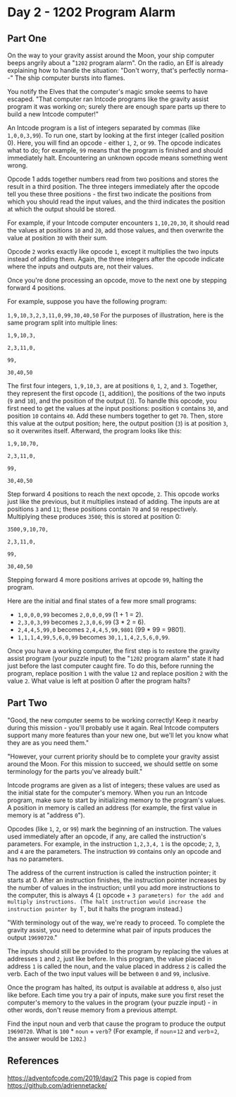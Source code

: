 # Day 2 - 1202 Program Alarm

## Part One
On the way to your gravity assist around the Moon, your ship computer beeps angrily about a "`1202` program alarm". On the radio, an Elf is already explaining how to handle the situation: "Don't worry, that's perfectly norma--" The ship computer bursts into flames.

You notify the Elves that the computer's magic smoke seems to have escaped. "That computer ran Intcode programs like the gravity assist program it was working on; surely there are enough spare parts up there to build a new Intcode computer!"

An Intcode program is a list of integers separated by commas (like `1,0,0,3,99`). To run one, start by looking at the first integer (called position 0). Here, you will find an opcode - either `1`, `2`, or `99`. The opcode indicates what to do; for example, `99` means that the program is finished and should immediately halt. Encountering an unknown opcode means something went wrong.

Opcode 1 adds together numbers read from two positions and stores the result in a third position. The three integers immediately after the opcode tell you these three positions - the first two indicate the positions from which you should read the input values, and the third indicates the position at which the output should be stored.

For example, if your Intcode computer encounters `1,10,20,30`, it should read the values at positions `10` and `20`, add those values, and then overwrite the value at position `30` with their sum.

Opcode `2` works exactly like opcode `1`, except it multiplies the two inputs instead of adding them. Again, the three integers after the opcode indicate where the inputs and outputs are, not their values.

Once you're done processing an opcode, move to the next one by stepping forward 4 positions.

For example, suppose you have the following program:

`1,9,10,3,2,3,11,0,99,30,40,50`
For the purposes of illustration, here is the same program split into multiple lines:

`1,9,10,3,`

`2,3,11,0,`

`99,`

`30,40,50`

The first four integers, `1,9,10,3,` are at positions `0`, `1`, `2`, and `3`. Together, they represent the first opcode (`1`, addition), the positions of the two inputs (`9` and `10`), and the position of the output (`3`). To handle this opcode, you first need to get the values at the input positions: position `9` contains `30`, and position `10` contains `40`. Add these numbers together to get `70`. Then, store this value at the output position; here, the output position (`3`) is at position `3`, so it overwrites itself. Afterward, the program looks like this:

`1,9,10,70,`

`2,3,11,0,`

`99,`

`30,40,50`

Step forward 4 positions to reach the next opcode, `2`. This opcode works just like the previous, but it multiplies instead of adding. The inputs are at positions `3` and `11`; these positions contain `70` and `50` respectively. Multiplying these produces `3500`; this is stored at position 0:

`3500,9,10,70,`

`2,3,11,0,`

`99,`

`30,40,50`

Stepping forward 4 more positions arrives at opcode `99`, halting the program.

Here are the initial and final states of a few more small programs:

- `1,0,0,0,99` becomes `2,0,0,0,99` (1 + 1 = 2).
- `2,3,0,3,99` becomes `2,3,0,6,99` (3 * 2 = 6).
- `2,4,4,5,99,0` becomes `2,4,4,5,99,9801` (99 * 99 = 9801).
- `1,1,1,4,99,5,6,0,99` becomes `30,1,1,4,2,5,6,0,99`.

Once you have a working computer, the first step is to restore the gravity assist program (your puzzle input) to the "`1202` program alarm" state it had just before the last computer caught fire. To do this, before running the program, replace position `1` with the value `12` and replace position `2` with the value `2`. What value is left at position 0 after the program halts?

## Part Two

"Good, the new computer seems to be working correctly! Keep it nearby during this mission - you'll probably use it again. Real Intcode computers support many more features than your new one, but we'll let you know what they are as you need them."

"However, your current priority should be to complete your gravity assist around the Moon. For this mission to succeed, we should settle on some terminology for the parts you've already built."

Intcode programs are given as a list of integers; these values are used as the initial state for the computer's memory. When you run an Intcode program, make sure to start by initializing memory to the program's values. A position in memory is called an address (for example, the first value in memory is at "address `0`").

Opcodes (like `1`, `2`, or `99`) mark the beginning of an instruction. The values used immediately after an opcode, if any, are called the instruction's parameters. For example, in the instruction `1,2,3,4,` `1` is the opcode; `2`, `3`, and `4` are the parameters. The instruction `99` contains only an opcode and has no parameters.

The address of the current instruction is called the instruction pointer; it starts at 0. After an instruction finishes, the instruction pointer increases by the number of values in the instruction; until you add more instructions to the computer, this is always 4 (`1` opcode + `3 parameters) for the add and multiply instructions. (The halt instruction would increase the instruction pointer by `1`, but it halts the program instead.)

"With terminology out of the way, we're ready to proceed. To complete the gravity assist, you need to determine what pair of inputs produces the output `19690720`."

The inputs should still be provided to the program by replacing the values at addresses `1` and `2`, just like before. In this program, the value placed in address `1` is called the noun, and the value placed in address `2` is called the verb. Each of the two input values will be between `0` and `99`, inclusive.

Once the program has halted, its output is available at address `0`, also just like before. Each time you try a pair of inputs, make sure you first reset the computer's memory to the values in the program (your puzzle input) - in other words, don't reuse memory from a previous attempt.

Find the input noun and verb that cause the program to produce the output `19690720`. What is `100` * `noun` + `verb`? (For example, if `noun`=`12` and `verb`=`2`, the answer would be `1202`.)

## References
https://adventofcode.com/2019/day/2
This page is copied from https://github.com/adriennetacke/
